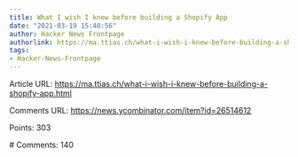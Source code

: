 ```yaml
---
title: What I wish I knew before building a Shopify App
date: "2021-03-19 15:40:56"
author: Hacker News Frontpage
authorlink: https://ma.ttias.ch/what-i-wish-i-knew-before-building-a-shopify-app.html
tags:
- Hacker-News-Frontpage
---
```


<p>Article URL: <a href="https://ma.ttias.ch/what-i-wish-i-knew-before-building-a-shopify-app.html">https://ma.ttias.ch/what-i-wish-i-knew-before-building-a-shopify-app.html</a></p>
<p>Comments URL: <a href="https://news.ycombinator.com/item?id=26514612">https://news.ycombinator.com/item?id=26514612</a></p>
<p>Points: 303</p>
<p># Comments: 140</p>
